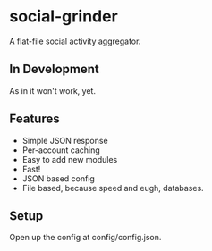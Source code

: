 social-grinder
==============

A flat-file social activity aggregator.

## In Development
As in it won't work, yet.

## Features
* Simple JSON response
* Per-account caching
* Easy to add new modules
* Fast!
* JSON based config
* File based, because speed and eugh, databases.

## Setup

Open up the config at config/config.json.